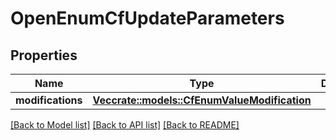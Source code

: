# OpenEnumCfUpdateParameters

## Properties

Name | Type | Description | Notes
------------ | ------------- | ------------- | -------------
**modifications** | [**Vec<crate::models::CfEnumValueModification>**](CFEnumValueModification.md) |  | 

[[Back to Model list]](../README.md#documentation-for-models) [[Back to API list]](../README.md#documentation-for-api-endpoints) [[Back to README]](../README.md)


